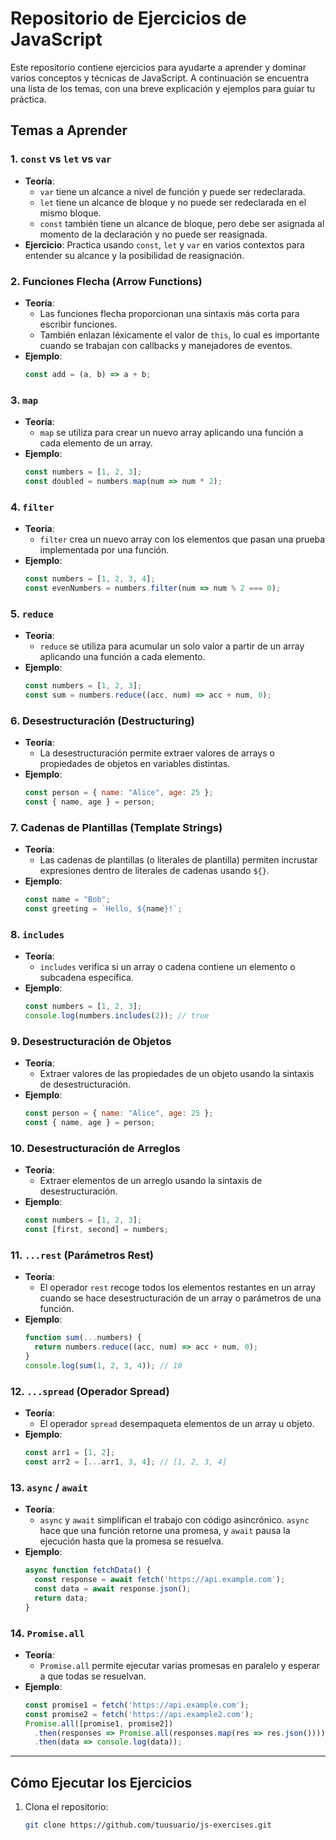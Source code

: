 # Repositorio de Ejercicios de JavaScript

Este repositorio contiene ejercicios para ayudarte a aprender y dominar varios conceptos y técnicas de JavaScript. A continuación se encuentra una lista de los temas, con una breve explicación y ejemplos para guiar tu práctica.

## Temas a Aprender

### 1. **`const` vs `let` vs `var`**
   - **Teoría**: 
     - `var` tiene un alcance a nivel de función y puede ser redeclarada.
     - `let` tiene un alcance de bloque y no puede ser redeclarada en el mismo bloque.
     - `const` también tiene un alcance de bloque, pero debe ser asignada al momento de la declaración y no puede ser reasignada.
   - **Ejercicio**: Practica usando `const`, `let` y `var` en varios contextos para entender su alcance y la posibilidad de reasignación.

### 2. **Funciones Flecha (Arrow Functions)**
   - **Teoría**: 
     - Las funciones flecha proporcionan una sintaxis más corta para escribir funciones.
     - También enlazan léxicamente el valor de `this`, lo cual es importante cuando se trabajan con callbacks y manejadores de eventos.
   - **Ejemplo**: 
     ```javascript
     const add = (a, b) => a + b;
     ```

### 3. **`map`**
   - **Teoría**: 
     - `map` se utiliza para crear un nuevo array aplicando una función a cada elemento de un array.
   - **Ejemplo**:
     ```javascript
     const numbers = [1, 2, 3];
     const doubled = numbers.map(num => num * 2);
     ```

### 4. **`filter`**
   - **Teoría**: 
     - `filter` crea un nuevo array con los elementos que pasan una prueba implementada por una función.
   - **Ejemplo**:
     ```javascript
     const numbers = [1, 2, 3, 4];
     const evenNumbers = numbers.filter(num => num % 2 === 0);
     ```

### 5. **`reduce`**
   - **Teoría**: 
     - `reduce` se utiliza para acumular un solo valor a partir de un array aplicando una función a cada elemento.
   - **Ejemplo**:
     ```javascript
     const numbers = [1, 2, 3];
     const sum = numbers.reduce((acc, num) => acc + num, 0);
     ```

### 6. **Desestructuración (Destructuring)**
   - **Teoría**: 
     - La desestructuración permite extraer valores de arrays o propiedades de objetos en variables distintas.
   - **Ejemplo**:
     ```javascript
     const person = { name: "Alice", age: 25 };
     const { name, age } = person;
     ```

### 7. **Cadenas de Plantillas (Template Strings)**
   - **Teoría**: 
     - Las cadenas de plantillas (o literales de plantilla) permiten incrustar expresiones dentro de literales de cadenas usando `${}`.
   - **Ejemplo**:
     ```javascript
     const name = "Bob";
     const greeting = `Hello, ${name}!`;
     ```

### 8. **`includes`**
   - **Teoría**: 
     - `includes` verifica si un array o cadena contiene un elemento o subcadena específica.
   - **Ejemplo**:
     ```javascript
     const numbers = [1, 2, 3];
     console.log(numbers.includes(2)); // true
     ```

### 9. **Desestructuración de Objetos**
   - **Teoría**: 
     - Extraer valores de las propiedades de un objeto usando la sintaxis de desestructuración.
   - **Ejemplo**:
     ```javascript
     const person = { name: "Alice", age: 25 };
     const { name, age } = person;
     ```

### 10. **Desestructuración de Arreglos**
   - **Teoría**: 
     - Extraer elementos de un arreglo usando la sintaxis de desestructuración.
   - **Ejemplo**:
     ```javascript
     const numbers = [1, 2, 3];
     const [first, second] = numbers;
     ```

### 11. **`...rest` (Parámetros Rest)**
   - **Teoría**: 
     - El operador `rest` recoge todos los elementos restantes en un array cuando se hace desestructuración de un array o parámetros de una función.
   - **Ejemplo**:
     ```javascript
     function sum(...numbers) {
       return numbers.reduce((acc, num) => acc + num, 0);
     }
     console.log(sum(1, 2, 3, 4)); // 10
     ```

### 12. **`...spread` (Operador Spread)**
   - **Teoría**: 
     - El operador `spread` desempaqueta elementos de un array u objeto.
   - **Ejemplo**:
     ```javascript
     const arr1 = [1, 2];
     const arr2 = [...arr1, 3, 4]; // [1, 2, 3, 4]
     ```

### 13. **`async` / `await`**
   - **Teoría**: 
     - `async` y `await` simplifican el trabajo con código asincrónico. `async` hace que una función retorne una promesa, y `await` pausa la ejecución hasta que la promesa se resuelva.
   - **Ejemplo**:
     ```javascript
     async function fetchData() {
       const response = await fetch('https://api.example.com');
       const data = await response.json();
       return data;
     }
     ```

### 14. **`Promise.all`**
   - **Teoría**: 
     - `Promise.all` permite ejecutar varias promesas en paralelo y esperar a que todas se resuelvan.
   - **Ejemplo**:
     ```javascript
     const promise1 = fetch('https://api.example.com');
     const promise2 = fetch('https://api.example2.com');
     Promise.all([promise1, promise2])
       .then(responses => Promise.all(responses.map(res => res.json())))
       .then(data => console.log(data));
     ```

---

## Cómo Ejecutar los Ejercicios

1. Clona el repositorio:
   ```bash
   git clone https://github.com/tuusuario/js-exercises.git
